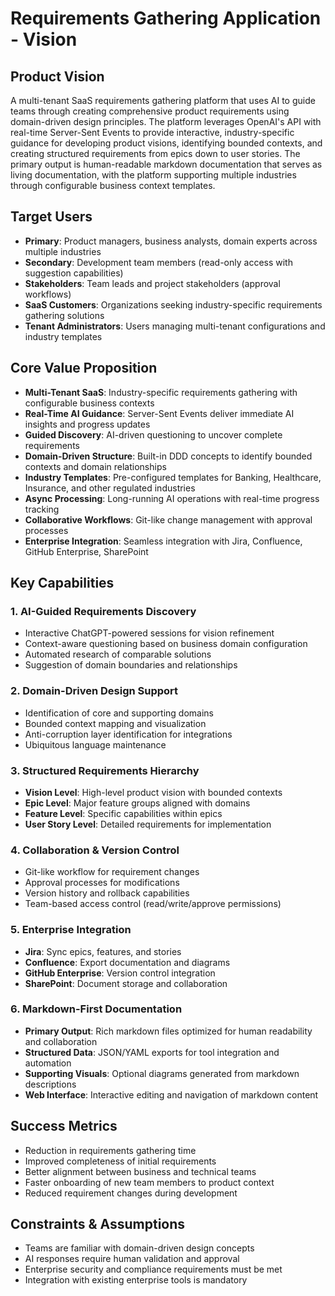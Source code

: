 # Requirements Gathering Application - Vision

## Product Vision
A multi-tenant SaaS requirements gathering platform that uses AI to guide teams through creating comprehensive product requirements using domain-driven design principles. The platform leverages OpenAI's API with real-time Server-Sent Events to provide interactive, industry-specific guidance for developing product visions, identifying bounded contexts, and creating structured requirements from epics down to user stories. The primary output is human-readable markdown documentation that serves as living documentation, with the platform supporting multiple industries through configurable business context templates.

## Target Users
- **Primary**: Product managers, business analysts, domain experts across multiple industries
- **Secondary**: Development team members (read-only access with suggestion capabilities)
- **Stakeholders**: Team leads and project stakeholders (approval workflows)
- **SaaS Customers**: Organizations seeking industry-specific requirements gathering solutions
- **Tenant Administrators**: Users managing multi-tenant configurations and industry templates

## Core Value Proposition
- **Multi-Tenant SaaS**: Industry-specific requirements gathering with configurable business contexts
- **Real-Time AI Guidance**: Server-Sent Events deliver immediate AI insights and progress updates
- **Guided Discovery**: AI-driven questioning to uncover complete requirements
- **Domain-Driven Structure**: Built-in DDD concepts to identify bounded contexts and domain relationships
- **Industry Templates**: Pre-configured templates for Banking, Healthcare, Insurance, and other regulated industries
- **Async Processing**: Long-running AI operations with real-time progress tracking
- **Collaborative Workflows**: Git-like change management with approval processes
- **Enterprise Integration**: Seamless integration with Jira, Confluence, GitHub Enterprise, SharePoint

## Key Capabilities

### 1. AI-Guided Requirements Discovery
- Interactive ChatGPT-powered sessions for vision refinement
- Context-aware questioning based on business domain configuration
- Automated research of comparable solutions
- Suggestion of domain boundaries and relationships

### 2. Domain-Driven Design Support
- Identification of core and supporting domains
- Bounded context mapping and visualization
- Anti-corruption layer identification for integrations
- Ubiquitous language maintenance

### 3. Structured Requirements Hierarchy
- **Vision Level**: High-level product vision with bounded contexts
- **Epic Level**: Major feature groups aligned with domains
- **Feature Level**: Specific capabilities within epics
- **User Story Level**: Detailed requirements for implementation

### 4. Collaboration & Version Control
- Git-like workflow for requirement changes
- Approval processes for modifications
- Version history and rollback capabilities
- Team-based access control (read/write/approve permissions)

### 5. Enterprise Integration
- **Jira**: Sync epics, features, and stories
- **Confluence**: Export documentation and diagrams
- **GitHub Enterprise**: Version control integration
- **SharePoint**: Document storage and collaboration

### 6. Markdown-First Documentation
- **Primary Output**: Rich markdown files optimized for human readability and collaboration
- **Structured Data**: JSON/YAML exports for tool integration and automation
- **Supporting Visuals**: Optional diagrams generated from markdown descriptions
- **Web Interface**: Interactive editing and navigation of markdown content

## Success Metrics
- Reduction in requirements gathering time
- Improved completeness of initial requirements
- Better alignment between business and technical teams
- Faster onboarding of new team members to product context
- Reduced requirement changes during development

## Constraints & Assumptions
- Teams are familiar with domain-driven design concepts
- AI responses require human validation and approval
- Enterprise security and compliance requirements must be met
- Integration with existing enterprise tools is mandatory